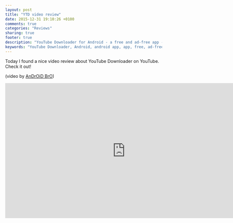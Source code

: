 ```yaml
---
layout: post
title: "YTD video review"
date: 2015-12-31 19:10:26 +0100
comments: true
categories: "Reviews"
sharing: true
footer: true
description: "YouTube Downloader for Android - a free and ad-free app - new version"
keywords: "YouTube Downloader, Android, android app, app, free, ad-free, no ads, dentex, XDA, XDA_dentex, twidentex, YouTube, downloader, FFmpeg, audio, music, video, extraction, mp3, easy, dentex, 1080p, 720p, 480p, HD, 4K, 3gp, webm, mp4, m4a, ogg, flv, opus, 360°, 3D"
---
```

Today I found a nice video review about YouTube Downloader on YouTube. Check it out!

(video by [AnDrOiD BrO](https://www.youtube.com/channel/UCFO0ycX9zKKFfOYKgmSNTGg))

<iframe width="770" height="433" src="https://www.youtube.com/embed/dNg4PCiWMaM" frameborder="0" allowfullscreen></iframe>
